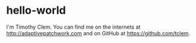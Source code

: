 hello-world
===========

I'm Timothy Clem. You can find me on the internets at http://adaptivepatchwork.com and on GitHub at https://github.com/tclem.
